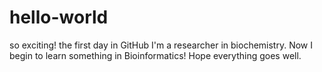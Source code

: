 # hello-world
so exciting! the first day in GitHub
I'm a researcher in biochemistry. Now I begin to learn something in Bioinformatics! Hope everything goes well.
